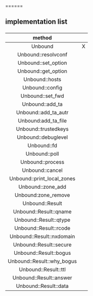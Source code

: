 ======


## implementation list
  
### 
| method           |   |   
|:---------------------:|:-:| 
| Unbound               | X |   
| Unbound::resolvconf           | |
| Unbound::set_option           | |
| Unbound::get_option           | |
| Unbound::hosts                | |
| Unbound::config               | |
| Unbound::set_fwd              | |
| Unbound::add_ta               | |
| Unbound::add_ta_autr          | |
| Unbound:add_ta_file           | |
| Unbound::trustedkeys          | |
| Unbound::debuglevel           | |
| Unbound::fd                   | |
| Unbound::poll                 | |
| Unbound::process              | |
| Unbound::cancel               | |
| Unbound::print_local_zones    | | 
| Unbound::zone_add             | |
| Unbound:zone_remove           | |
| Unbound::Result               | |
| Unbound::Result::qname        | |
| Unbound::Result::qtype        | |
| Unbound::Result::rcode        | |
| Unbound::Result::nxdomain     | |
| Unbound::Result::secure       | |
| Unbound::Result::bogus        | |
| Unbound::Result::why_bogus    | |
| Unbound::Result::ttl          | |
| Unbound::Result::answer       | |
| Unbound::Result::data         | |
